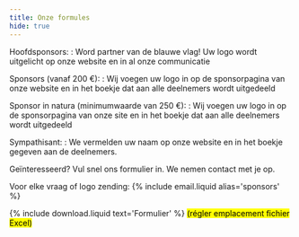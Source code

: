 ```yaml
---
title: Onze formules
hide: true
---
```

Hoofdsponsors:
: Word partner van de blauwe vlag!
  Uw logo wordt uitgelicht op onze website en in al onze communicatie

Sponsors (vanaf 200 €):
: Wij voegen uw logo in op de sponsorpagina van onze website en in het boekje dat aan alle deelnemers wordt uitgedeeld

Sponsor in natura (minimumwaarde van 250 €):
: Wij voegen uw logo in op de sponsorpagina van onze site en in het boekje dat aan alle deelnemers wordt uitgedeeld

Sympathisant:
: We vermelden uw naam op onze website en in het boekje gegeven aan de deelnemers.

Geïnteresseerd? Vul snel ons formulier in. We nemen contact met je op.

Voor elke vraag of logo zending: {% include email.liquid alias='sponsors' %}

{% include download.liquid text='Formulier' %} <mark>(régler emplacement fichier Excel)</mark>
